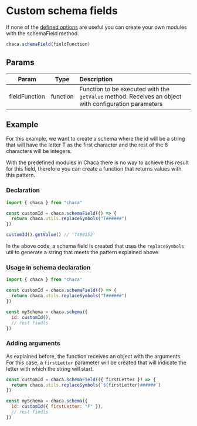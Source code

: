 # Custom schema fields

If none of the [defined options](/modules/address) are useful you can create your own modules with the schemaField method.

```js
chaca.schemaField(fieldFunction)
```

## Params

|     Param     |   Type   | Description                                                                                          |
| :-----------: | :------: | :--------------------------------------------------------------------------------------------------- |
| fieldFunction | function | Function to be executed with the `getValue` method. Receives an object with configuration parameters |

## Example

For this example, we want to create a schema where the id will be a string that will have the letter T as the first character and the rest of the 6 characters will be integers.

With the predefined modules in Chaca there is no way to achieve this result for this field, therefore you can create a function that returns values with this pattern.

### Declaration

```js
import { chaca } from "chaca"

const customId = chaca.schemaField(() => {
  return chaca.utils.replaceSymbols("T######")
})

customId().getValue() // 'T498152'
```

In the above code, a schema field is created that uses the `replaceSymbols` util to generate a string that meets the pattern explained above.

### Usage in schema declaration

```js
import { chaca } from "chaca"

const customId = chaca.schemaField(() => {
  return chaca.utils.replaceSymbols("T######")
})

const mySchema = chaca.schema({
  id: customId(),
  // rest fiedls
})
```

### Adding arguments

As explained before, the function receives an object with the arguments. For this case, a `firstLetter` parameter will be created that will indicate the letter with which the string will start.

```js
const customId = chaca.schemaField(({ firstLetter }) => {
  return chaca.utils.replaceSymbols(`${firstLetter}######`)
})

const mySchema = chaca.schema({
  id: customId({ firstLetter: "F" }),
  // rest fiedls
})
```
